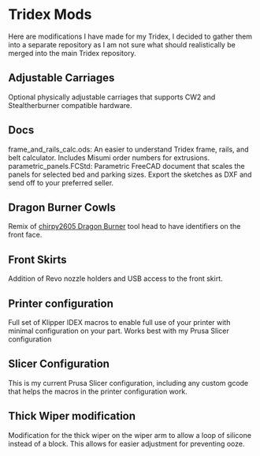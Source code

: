 # Tridex Mods
 Here are modifications I have made for my Tridex, I decided to gather them into a separate repository as I am not sure what should realistically be merged into the main Tridex repository.

## Adjustable Carriages
 Optional physically adjustable carriages that supports CW2 and Stealtherburner compatible hardware.

## Docs
 frame_and_rails_calc.ods: An easier to understand Tridex frame, rails, and belt calculator. Includes Misumi order numbers for extrusions.
 parametric_panels.FCStd: Parametric FreeCAD document that scales the panels for selected bed and parking sizes. Export the sketches as DXF and send off to your preferred seller.

## Dragon Burner Cowls
 Remix of [chirpy2605 Dragon Burner](https://github.com/chirpy2605/voron/tree/main/V0/Dragon_Burner) tool head to have identifiers on the front face.

## Front Skirts
 Addition of Revo nozzle holders and USB access to the front skirt.

## Printer configuration
 Full set of Klipper IDEX macros to enable full use of your printer with minimal configuration on your part. Works best with my Prusa Slicer configuration 

## Slicer Configuration
 This is my current Prusa Slicer configuration, including any custom gcode that helps the macros in the printer configuration work.

## Thick Wiper modification
 Modification for the thick wiper on the wiper arm to allow a loop of silicone instead of a block. This allows for easier adjustment for preventing ooze.
